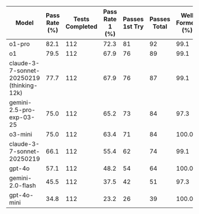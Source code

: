 | Model | Pass Rate (%) | Tests Completed | Pass Rate 1 (%) | Passes 1st Try | Passes Total | Well Formed (%) | Error Outputs | Time/Test (s) | Total Cost ($) | Cost/Test ($) |
| --- | --- | --- | --- | --- | --- | --- | --- | --- | --- | --- |
| o1-pro | 82.1 | 112 | 72.3 | 81 | 92 | 99.1 | 1 | 301.65 | 275.04 | 2.46 |
| o1 | 79.5 | 112 | 67.9 | 76 | 89 | 99.1 | 1 | 49.29 | 29.22 | 0.26 |
| claude-3-7-sonnet-20250219 (thinking-12k) | 77.7 | 112 | 67.9 | 76 | 87 | 99.1 | 2 | 79.50 | 12.55 | 0.11 |
| gemini-2.5-pro-exp-03-25 | 75.0 | 112 | 65.2 | 73 | 84 | 97.3 | 3 | 40.88 | 0.00 | 0.00 |
| o3-mini | 75.0 | 112 | 63.4 | 71 | 84 | 100.0 | 0 | 37.54 | 2.13 | 0.02 |
| claude-3-7-sonnet-20250219 | 66.1 | 112 | 55.4 | 62 | 74 | 99.1 | 1 | 15.87 | 3.80 | 0.03 |
| gpt-4o | 57.1 | 112 | 48.2 | 54 | 64 | 100.0 | 0 | 12.42 | 1.60 | 0.01 |
| gemini-2.0-flash | 45.5 | 112 | 37.5 | 42 | 51 | 97.3 | 3 | 4.87 | 0.08 | 0.00 |
| gpt-4o-mini | 34.8 | 112 | 23.2 | 26 | 39 | 100.0 | 0 | 13.44 | 0.11 | 0.00 |
